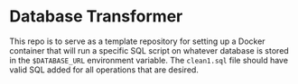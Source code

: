# Database Transformer
This repo is to serve as a template repository for setting up a Docker container that will run a specific SQL script on whatever database is stored in the `$DATABASE_URL` environment variable. The `clean1.sql` file should have valid SQL added for all operations that are desired.
